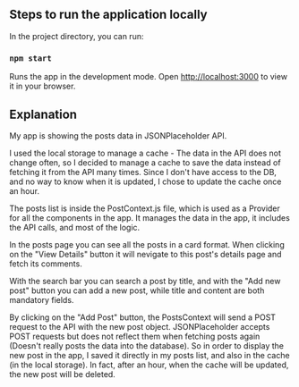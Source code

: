 ## Steps to run the application locally

In the project directory, you can run:

### `npm start`

Runs the app in the development mode.
Open [http://localhost:3000](http://localhost:3000) to view it in your browser.

## Explanation

My app is showing the posts data in JSONPlaceholder API.

I used the local storage to manage a cache -
The data in the API does not change often, so I decided to manage a cache to save the data instead of fetching it from the API many times.
Since I don't have access to the DB, and no way to know when it is updated, I chose to update the cache once an hour.

The posts list is inside the PostContext.js file, which is used as a Provider for all the components in the app. It manages the data in the app, it includes the API calls, and most of the logic.

In the posts page you can see all the posts in a card format. When clicking on the "View Details" button it will nevigate to this post's details page and fetch its comments.

With the search bar you can search a post by title, and with the "Add new post" button you can add a new post, while title and content are both mandatory fields.

By clicking on the "Add Post" button, the PostsContext will send a POST request to the API with the new post object. JSONPlaceholder accepts POST requests but does not reflect them when fetching posts again (Doesn't really posts the data into the database). So in order to display the new post in the app, I saved it directly in my posts list, and also in the cache (in the local storage). In fact, after an hour, when the cache will be updated, the new post will be deleted.
